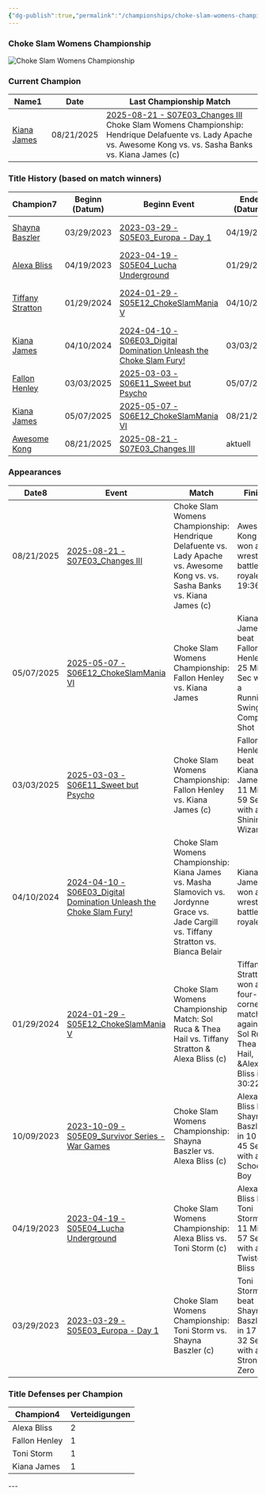 ```yaml
---
{"dg-publish":true,"permalink":"/championships/choke-slam-womens-championship/","title":"Choke Slam Womens Championship","noteIcon":""}
---
```


### Choke Slam Womens Championship
<img src="https://github.com/CptSpaulding1980/choke-slam-wrestling/releases/download/images/ChokeSlam_Womens_Championship.png" alt="Choke Slam Womens Championship">
<h3><span>Current Champion</span></h3><div><table class="dataview table-view-table"><thead class="table-view-thead"><tr class="table-view-tr-header"><th class="table-view-th"><span>Name</span><span class="dataview small-text">1</span></th><th class="table-view-th"><span>Date</span></th><th class="table-view-th"><span>Last Championship Match</span></th></tr></thead><tbody class="table-view-tbody"><tr><td><span><a data-href="Kiana James" href="Kiana James" class="internal-link" target="_blank" rel="noopener nofollow">Kiana James</a></span></td><td>08/21/2025</td><td><span><a data-href="2025-08-21 - S07E03_Changes III" href="2025-08-21 - S07E03_Changes III" class="internal-link" target="_blank" rel="noopener nofollow">2025-08-21 - S07E03_Changes III</a><br>
Choke Slam Womens Championship: Hendrique Delafuente vs. Lady Apache vs. Awesome Kong vs. vs. Sasha Banks vs. Kiana James (c)</span></td></tr></tbody></table></div>

<h3><span>Title History (based on match winners)</span></h3><div><table class="dataview table-view-table"><thead class="table-view-thead"><tr class="table-view-tr-header"><th class="table-view-th"><span>Champion</span><span class="dataview small-text">7</span></th><th class="table-view-th"><span>Beginn (Datum)</span></th><th class="table-view-th"><span>Beginn Event</span></th><th class="table-view-th"><span>Ende (Datum)</span></th><th class="table-view-th"><span>Ende Event</span></th><th class="table-view-th"><span>Dauer (Tage)</span></th><th class="table-view-th"><span>Titelverteidigungen</span></th><th class="table-view-th"><span>Aktuell</span></th></tr></thead><tbody class="table-view-tbody"><tr><td><span><a data-href="Shayna Baszler" href="Shayna Baszler" class="internal-link" target="_blank" rel="noopener nofollow">Shayna Baszler</a></span></td><td>03/29/2023</td><td><span><a data-href="2023-03-29 - S05E03_Europa - Day 1" href="2023-03-29 - S05E03_Europa - Day 1" class="internal-link" target="_blank" rel="noopener nofollow">2023-03-29 - S05E03_Europa - Day 1</a></span></td><td>04/19/2023</td><td><span><a data-href="2023-04-19 - S05E04_Lucha Underground" href="2023-04-19 - S05E04_Lucha Underground" class="internal-link" target="_blank" rel="noopener nofollow">2023-04-19 - S05E04_Lucha Underground</a></span></td><td>21</td><td>0</td><td><span></span></td></tr><tr><td><span><a data-href="Alexa Bliss" href="Alexa Bliss" class="internal-link" target="_blank" rel="noopener nofollow">Alexa Bliss</a></span></td><td>04/19/2023</td><td><span><a data-href="2023-04-19 - S05E04_Lucha Underground" href="2023-04-19 - S05E04_Lucha Underground" class="internal-link" target="_blank" rel="noopener nofollow">2023-04-19 - S05E04_Lucha Underground</a></span></td><td>01/29/2024</td><td><span><a data-href="2024-01-29 - S05E12_ChokeSlamMania V" href="2024-01-29 - S05E12_ChokeSlamMania V" class="internal-link" target="_blank" rel="noopener nofollow">2024-01-29 - S05E12_ChokeSlamMania V</a></span></td><td>285</td><td>1</td><td><span></span></td></tr><tr><td><span><a data-href="Tiffany Stratton" href="Tiffany Stratton" class="internal-link" target="_blank" rel="noopener nofollow">Tiffany Stratton</a></span></td><td>01/29/2024</td><td><span><a data-href="2024-01-29 - S05E12_ChokeSlamMania V" href="2024-01-29 - S05E12_ChokeSlamMania V" class="internal-link" target="_blank" rel="noopener nofollow">2024-01-29 - S05E12_ChokeSlamMania V</a></span></td><td>04/10/2024</td><td><span><a data-href="2024-04-10 - S06E03_Digital Domination  Unleash the Choke Slam Fury!" href="2024-04-10 - S06E03_Digital Domination  Unleash the Choke Slam Fury!" class="internal-link" target="_blank" rel="noopener nofollow">2024-04-10 - S06E03_Digital Domination  Unleash the Choke Slam Fury!</a></span></td><td>72</td><td>0</td><td><span></span></td></tr><tr><td><span><a data-href="Kiana James" href="Kiana James" class="internal-link" target="_blank" rel="noopener nofollow">Kiana James</a></span></td><td>04/10/2024</td><td><span><a data-href="2024-04-10 - S06E03_Digital Domination  Unleash the Choke Slam Fury!" href="2024-04-10 - S06E03_Digital Domination  Unleash the Choke Slam Fury!" class="internal-link" target="_blank" rel="noopener nofollow">2024-04-10 - S06E03_Digital Domination  Unleash the Choke Slam Fury!</a></span></td><td>03/03/2025</td><td><span><a data-href="2025-03-03 - S06E11_Sweet but Psycho" href="2025-03-03 - S06E11_Sweet but Psycho" class="internal-link" target="_blank" rel="noopener nofollow">2025-03-03 - S06E11_Sweet but Psycho</a></span></td><td>327</td><td>0</td><td><span></span></td></tr><tr><td><span><a data-href="Fallon Henley" href="Fallon Henley" class="internal-link" target="_blank" rel="noopener nofollow">Fallon Henley</a></span></td><td>03/03/2025</td><td><span><a data-href="2025-03-03 - S06E11_Sweet but Psycho" href="2025-03-03 - S06E11_Sweet but Psycho" class="internal-link" target="_blank" rel="noopener nofollow">2025-03-03 - S06E11_Sweet but Psycho</a></span></td><td>05/07/2025</td><td><span><a data-href="2025-05-07 - S06E12_ChokeSlamMania VI" href="2025-05-07 - S06E12_ChokeSlamMania VI" class="internal-link" target="_blank" rel="noopener nofollow">2025-05-07 - S06E12_ChokeSlamMania VI</a></span></td><td>65</td><td>0</td><td><span></span></td></tr><tr><td><span><a data-href="Kiana James" href="Kiana James" class="internal-link" target="_blank" rel="noopener nofollow">Kiana James</a></span></td><td>05/07/2025</td><td><span><a data-href="2025-05-07 - S06E12_ChokeSlamMania VI" href="2025-05-07 - S06E12_ChokeSlamMania VI" class="internal-link" target="_blank" rel="noopener nofollow">2025-05-07 - S06E12_ChokeSlamMania VI</a></span></td><td>08/21/2025</td><td><span><a data-href="2025-08-21 - S07E03_Changes III" href="2025-08-21 - S07E03_Changes III" class="internal-link" target="_blank" rel="noopener nofollow">2025-08-21 - S07E03_Changes III</a></span></td><td>106</td><td>0</td><td><span></span></td></tr><tr><td><span><a data-href="Awesome Kong" href="Awesome Kong" class="internal-link" target="_blank" rel="noopener nofollow">Awesome Kong</a></span></td><td>08/21/2025</td><td><span><a data-href="2025-08-21 - S07E03_Changes III" href="2025-08-21 - S07E03_Changes III" class="internal-link" target="_blank" rel="noopener nofollow">2025-08-21 - S07E03_Changes III</a></span></td><td><span>aktuell</span></td><td><span></span></td><td>13</td><td>0</td><td><span>✔️</span></td></tr></tbody></table></div>

<h3><span>Appearances</span></h3><div><table class="dataview table-view-table"><thead class="table-view-thead"><tr class="table-view-tr-header"><th class="table-view-th"><span>Date</span><span class="dataview small-text">8</span></th><th class="table-view-th"><span>Event</span></th><th class="table-view-th"><span>Match</span></th><th class="table-view-th"><span>Finish</span></th><th class="table-view-th"><span>Rating</span></th><th class="table-view-th"><span>Score</span></th><th class="table-view-th"><span>Time</span></th></tr></thead><tbody class="table-view-tbody"><tr><td>08/21/2025</td><td><span><a data-href="2025-08-21 - S07E03_Changes III" href="2025-08-21 - S07E03_Changes III" class="internal-link" target="_blank" rel="noopener nofollow">2025-08-21 - S07E03_Changes III</a></span></td><td><span>Choke Slam Womens Championship: Hendrique Delafuente vs. Lady Apache vs. Awesome Kong vs. vs. Sasha Banks vs. Kiana James (c)</span></td><td><span>Awesome Kong won a 5 wrestler battle royale in  19:36</span></td><td><span>★★★★1/2</span></td><td>94</td><td><span>19:36</span></td></tr><tr><td>05/07/2025</td><td><span><a data-href="2025-05-07 - S06E12_ChokeSlamMania VI" href="2025-05-07 - S06E12_ChokeSlamMania VI" class="internal-link" target="_blank" rel="noopener nofollow">2025-05-07 - S06E12_ChokeSlamMania VI</a></span></td><td><span>Choke Slam Womens Championship: Fallon Henley vs. Kiana James</span></td><td><span>Kiana James beat Fallon Henley in 25 Min 3 Sec with a Running Swinging Complete Shot</span></td><td><span>★★★★</span></td><td>85</td><td><span>25:03</span></td></tr><tr><td>03/03/2025</td><td><span><a data-href="2025-03-03 - S06E11_Sweet but Psycho" href="2025-03-03 - S06E11_Sweet but Psycho" class="internal-link" target="_blank" rel="noopener nofollow">2025-03-03 - S06E11_Sweet but Psycho</a></span></td><td><span>Choke Slam Womens Championship: Fallon Henley vs. Kiana James (c)</span></td><td><span>Fallon Henley beat Kiana James in 11 Min 59 Sec with a Shining Wizard</span></td><td><span>★★★1/4</span></td><td>73</td><td><span>11:59</span></td></tr><tr><td>04/10/2024</td><td><span><a data-href="2024-04-10 - S06E03_Digital Domination  Unleash the Choke Slam Fury!" href="2024-04-10 - S06E03_Digital Domination  Unleash the Choke Slam Fury!" class="internal-link" target="_blank" rel="noopener nofollow">2024-04-10 - S06E03_Digital Domination  Unleash the Choke Slam Fury!</a></span></td><td><span>Choke Slam Womens Championship: Kiana James vs. Masha Slamovich vs. Jordynne Grace vs. Jade Cargill vs. Tiffany Stratton vs. Bianca Belair</span></td><td><span>Kiana James won a 6 wrestler battle royale in</span></td><td><span>★★★★★</span></td><td>103</td><td><span>52:28</span></td></tr><tr><td>01/29/2024</td><td><span><a data-href="2024-01-29 - S05E12_ChokeSlamMania V" href="2024-01-29 - S05E12_ChokeSlamMania V" class="internal-link" target="_blank" rel="noopener nofollow">2024-01-29 - S05E12_ChokeSlamMania V</a></span></td><td><span>Choke Slam Womens Championship Match: Sol Ruca &amp; Thea Hail vs. Tiffany Stratton &amp; Alexa Bliss (c)</span></td><td><span>Tiffany Stratton won a four-corners match against Sol Ruca, Thea Hail, &amp;Alexa Bliss in  30:22</span></td><td><span>★★★★1/2</span></td><td>94</td><td><span>30:22</span></td></tr><tr><td>10/09/2023</td><td><span><a data-href="2023-10-09 - S05E09_Survivor Series - War Games" href="2023-10-09 - S05E09_Survivor Series - War Games" class="internal-link" target="_blank" rel="noopener nofollow">2023-10-09 - S05E09_Survivor Series - War Games</a></span></td><td><span>Choke Slam Womens Championship: Shayna Baszler vs. Alexa Bliss (c)</span></td><td><span>Alexa Bliss beat Shayna Baszler in 10 Min 45 Sec with a School Boy</span></td><td><span>★★1/2</span></td><td>67</td><td><span>10:45</span></td></tr><tr><td>04/19/2023</td><td><span><a data-href="2023-04-19 - S05E04_Lucha Underground" href="2023-04-19 - S05E04_Lucha Underground" class="internal-link" target="_blank" rel="noopener nofollow">2023-04-19 - S05E04_Lucha Underground</a></span></td><td><span>Choke Slam Womens Championship: Alexa Bliss vs. Toni Storm (c)</span></td><td><span>Alexa Bliss beat Toni Storm in 11 Min 57 Sec with a Twisted Bliss</span></td><td><span>★★★</span></td><td>71</td><td><span>11:57</span></td></tr><tr><td>03/29/2023</td><td><span><a data-href="2023-03-29 - S05E03_Europa - Day 1" href="2023-03-29 - S05E03_Europa - Day 1" class="internal-link" target="_blank" rel="noopener nofollow">2023-03-29 - S05E03_Europa - Day 1</a></span></td><td><span>Choke Slam Womens Championship: Toni Storm vs. Shayna Baszler (c)</span></td><td><span>Toni Storm beat Shayna Baszler in 17 Min 32 Sec with a Strong Zero</span></td><td><span>★★★★1/4</span></td><td>90</td><td><span>17:32</span></td></tr></tbody></table></div>

<h3><span>Title Defenses per Champion</span></h3><div><table class="dataview table-view-table"><thead class="table-view-thead"><tr class="table-view-tr-header"><th class="table-view-th"><span>Champion</span><span class="dataview small-text">4</span></th><th class="table-view-th"><span>Verteidigungen</span></th></tr></thead><tbody class="table-view-tbody"><tr><td><span>Alexa Bliss</span></td><td>2</td></tr><tr><td><span>Fallon Henley</span></td><td>1</td></tr><tr><td><span>Toni Storm</span></td><td>1</td></tr><tr><td><span>Kiana James</span></td><td>1</td></tr></tbody></table></div>
---